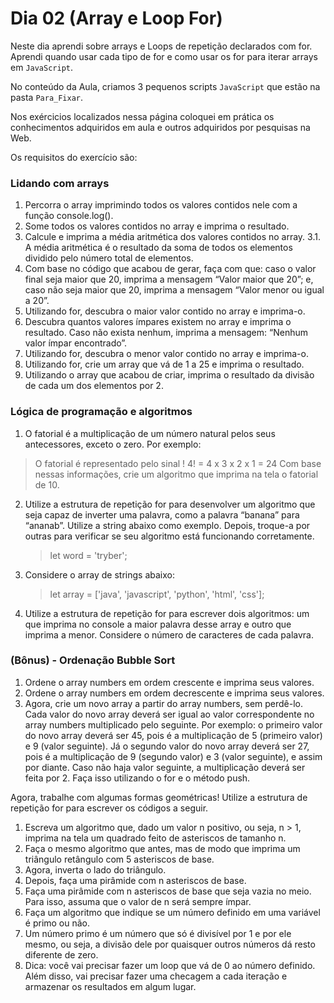 # Dia 02 (Array e Loop For)

Neste dia aprendi sobre arrays e Loops de repetição declarados com for. Aprendi quando usar cada tipo de for e como usar os for para iterar arrays em `JavaScript`.

No conteúdo da Aula, criamos 3 pequenos scripts `JavaScript` que estão na pasta `Para_Fixar`.

Nos exércicios localizados nessa página coloquei em prática os conhecimentos adquiridos em aula e outros adquiridos por pesquisas na Web.

Os requisitos do exercício são:
### Lidando com arrays
1. Percorra o array imprimindo todos os valores contidos nele com a função console.log().
2. Some todos os valores contidos no array e imprima o resultado.
3. Calcule e imprima a média aritmética dos valores contidos no array.
   3.1. A média aritmética é o resultado da soma de todos os elementos dividido pelo número total de elementos.
4. Com base no código que acabou de gerar, faça com que: caso o valor final seja maior que 20, imprima a mensagem “Valor maior que 20”; e, caso não seja maior que 20, imprima a mensagem “Valor menor ou igual a 20”.
5. Utilizando for, descubra o maior valor contido no array e imprima-o.
6. Descubra quantos valores ímpares existem no array e imprima o resultado. Caso não exista nenhum, imprima a mensagem: “Nenhum valor ímpar encontrado”.
7. Utilizando for, descubra o menor valor contido no array e imprima-o.
8. Utilizando for, crie um array que vá de 1 a 25 e imprima o resultado.
9. Utilizando o array que acabou de criar, imprima o resultado da divisão de cada um dos elementos por 2.

### Lógica de programação e algoritmos
1. O fatorial é a multiplicação de um número natural pelos seus antecessores, exceto o zero. Por exemplo:
  > O fatorial é representado pelo sinal !
  > 4! = 4 x 3 x 2 x 1 = 24
Com base nessas informações, crie um algoritmo que imprima na tela o fatorial de 10.
2. Utilize a estrutura de repetição for para desenvolver um algoritmo que seja capaz de inverter uma palavra, como a palavra “banana” para “ananab”. Utilize a string abaixo como exemplo. Depois, troque-a por outras para verificar se seu algoritmo está funcionando corretamente.
   > let word = 'tryber';
3. Considere o array de strings abaixo:
   > let array = ['java', 'javascript', 'python', 'html', 'css'];
4. Utilize a estrutura de repetição for para escrever dois algoritmos: um que imprima no console a maior palavra desse array e outro que imprima a menor. Considere o número de caracteres de cada palavra.

### (Bônus) - Ordenação Bubble Sort
1. Ordene o array numbers em ordem crescente e imprima seus valores.
2. Ordene o array numbers em ordem decrescente e imprima seus valores.
3. Agora, crie um novo array a partir do array numbers, sem perdê-lo. Cada valor do novo array deverá ser igual ao valor correspondente no array numbers multiplicado pelo seguinte. Por exemplo: o primeiro valor do novo array deverá ser 45, pois é a multiplicação de 5 (primeiro valor) e 9 (valor seguinte). Já o segundo valor do novo array deverá ser 27, pois é a multiplicação de 9 (segundo valor) e 3 (valor seguinte), e assim por diante. Caso não haja valor seguinte, a multiplicação deverá ser feita por 2. Faça isso utilizando o for e o método push.

Agora, trabalhe com algumas formas geométricas! Utilize a estrutura de repetição for para escrever os códigos a seguir.

1. Escreva um algoritmo que, dado um valor n positivo, ou seja, n > 1, imprima na tela um quadrado feito de asteriscos de tamanho n.
2. Faça o mesmo algoritmo que antes, mas de modo que imprima um triângulo retângulo com 5 asteriscos de base.
3. Agora, inverta o lado do triângulo.
4. Depois, faça uma pirâmide com n asteriscos de base.
5. Faça uma pirâmide com n asteriscos de base que seja vazia no meio. Para isso, assuma que o valor de n será sempre ímpar.
6. Faça um algoritmo que indique se um número definido em uma variável é primo ou não.
7. Um número primo é um número que só é divisível por 1 e por ele mesmo, ou seja, a divisão dele por quaisquer outros números dá resto diferente de zero.
8. Dica: você vai precisar fazer um loop que vá de 0 ao número definido. Além disso, vai precisar fazer uma checagem a cada iteração e armazenar os resultados em algum lugar.